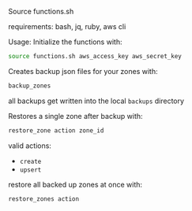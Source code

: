 Source functions.sh

requirements:
bash, jq, ruby, aws cli

Usage:
Initialize the functions with:
```bash
source functions.sh aws_access_key aws_secret_key
```

Creates backup json files for your zones with:
```bash
backup_zones
```
all backups get written into the local `backups` directory

Restores a single zone after backup with:
```bash
restore_zone action zone_id
```
valid actions:
 - `create`
 - `upsert`

restore all backed up zones at once with:
```bash
restore_zones action
```
